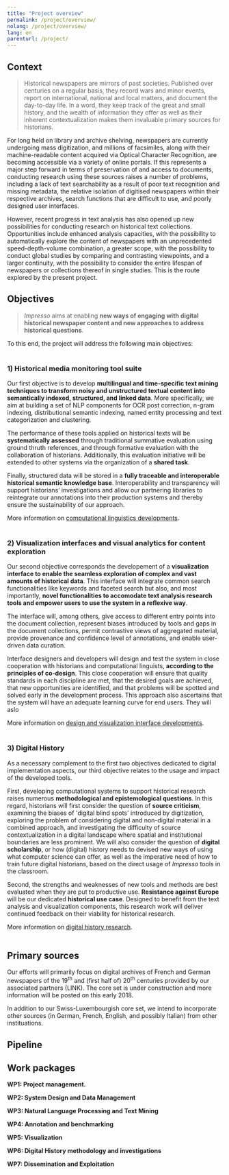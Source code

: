 ```yaml
---
title: "Project overview"
permalink: /project/overview/
nolang: /project/overview/
lang: en
parenturl: /project/
---
```


<div class="headline">
  <h2><span>Context</span></h2>
</div>

<blockquote class='summary respect-margin'>
Historical newspapers are mirrors of past societies. Published over centuries on a regular basis, they record wars and minor events, report on international, national and local matters, and document the day-to-day life. In a word, they keep track of the great and small history, and the wealth of information they offer as well as their inherent contextualization makes them invaluable primary sources for historians.
</blockquote>

For long held on library and archive shelving, newspapers are currently undergoing mass digitization, and millions of facsimiles, along with their machine-readable content acquired via Optical Character Recognition, are becoming accessible via a variety of online portals. If this represents a major step forward in terms of preservation of and access to documents, conducting research using these sources raises a number of problems, including a lack of text searchability as a result of poor text recognition and missing metadata, the relative isolation of digitised newspapers within their respective archives, search functions that are difficult to use, and poorly designed user interfaces.

However, recent progress in text analysis has also opened up new possibilities for conducting research on historical text collections. Opportunities include
enhanced analysis capacities, with the possibility to automatically explore the content of newspapers with an unprecedented speed-depth-volume combination, a greater scope, with the possibility to conduct global studies by comparing and contrasting viewpoints, and a larger continuity, with the possibility to consider the entire lifespan of newspapers or collections thereof in single studies. This is the route explored by the present project.

<div class="headline">
  <h2><span>Objectives</span></h2>
</div>

<blockquote class='summary respect-margin'>
<em>Impresso</em> aims at enabling <strong>new ways of engaging with digital historical newspaper content and new approaches to address historical questions</strong>. 
</blockquote>
To this end, the project will address the following main objectives:
<br><br>

### 1) Historical media monitoring tool suite

Our first objective is to develop **multilingual and time-specific text mining techniques to transform noisy and unstructured textual content into semantically indexed, structured, and linked data**. More specifically, we aim at building a set of NLP components for OCR post correction, n-gram indexing, distributional semantic indexing, named entity processing and text categorization and clustering.

The performance of these tools applied on historical texts will be **systematically assessed** through traditional summative evaluation using ground thruth references, and through formative evaluation with the collaboration of historians. Additionally, this evaluation initiative will be extended to other systems via the organization of a **shared task**.

Finally, structured data will be stored in a **fully traceable and interoperable historical semantic knowledge base**. Interoperability and transparency will support historians’ investigations and allow our partnering libraries to reintegrate our annotations into their production systems and thereby ensure the sustainability of our approach.

More information on [computational linguistics developments](/project/linguistics/).
<br><br>

### 2) Visualization interfaces and visual analytics for content exploration

Our second objective corresponds the developement of a **visualization interface to enable the seamless exploration of complex and vast amounts of historical data**. This interface will integrate common search functionalities like keywords and faceted search but also, and most importantly, **novel functionalities to accomodate text analysis research tools and empower users to use the system in a reflexive way**.

The interface will, among others, give access to different entry points into the document collection, represent biases introduced by tools and gaps in the document collections, permit contrastive views of aggregated material, provide provenance and confidence level of annotations, and enable user-driven data curation.

Interface designers and developers will design and test the system in close cooperation with historians and computational linguists, **according to the principles of co-design**. This close cooperation will ensure that quality standards in each discipline are met, that the desired goals are achieved, that new opportunities are identified, and that problems will be spotted and solved early in the development process. This approach also ascertains that the system will have an adequate learning curve for end users. They will aslo

More information on [design and visualization interface developments](/project/design/).
<br><br>


### 3) Digital History

As a necessary complement to the first two objectives dedicated to digital implementation aspects, our third objective relates to the usage and impact of the developed tools.

First, developing computational systems to support historical research raises numerous **methodological and epistemological questions**. In this regard, historians will first consider the question of **source criticism**, examining the biases of 'digital blind spots' introduced by digitization, exploring the problem of considering digital and non-digital material in a combined approach, and investigating the difficulty of source contextualization in a digital landscape where spatial and institutional boundaries are less prominent. We will also consider the question of **digital scholarship**, or how (digital) history needs to devised new ways of using what computer science can offer, as well as the imperative need of how to train future digital historians, based on the direct usage of _Impresso_ tools in the classroom.

Second, the strengths and weaknesses of new tools and methods are best evaluated when they are put to productive use. **Resistance against Europe** will be our dedicated **historical use case**. Designed to benefit from the text analysis and visualization components, this research work will deliver continued feedback on their viability for historical research.

More information on [digital history research](/project/history/).
<br><br>


## Primary sources

Our efforts will primarily focus on digital archives of French and German newspapers of the 19<sup>th</sup> and (first half of) 20<sup>th</sup> centuries provided by our associated partners (LINK). The core set is under construction and more information will be posted on this early 2018.

In addition to our Swiss-Luxembourgish core set, we intend to incorporate other sources (in German, French, English, and possibly Italian) from other instituations.

## Pipeline

## Work packages

**WP1: Project management.**

**WP2: System Design and Data Management**

**WP3: Natural Language Processing and Text Mining**

**WP4: Annotation and benchmarking**

**WP5: Visualization**

**WP6: Digital History methodology and investigations**

**WP7: Dissemination and Exploitation**






